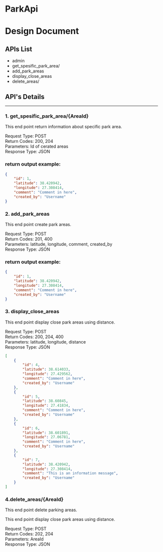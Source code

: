 # ParkApi

# Design Document

## APIs List

- admin
- get_spesific_park_area/<pk>
- add_park_areas
- display_close_areas
- delete_areas/<pk>


## API's Details

------------
### 1. get_spesific_park_area/{AreaId}
  
This end point return information about specific park area.
  
Request Type: POST<br>
Return Codes: 200, 204<br>
Parameters: Id of cerated areas<br>
Response Type: JSON<br>

### return output example:
```json
{
    "id": 1,
    "latitude": 38.420942,
    "longitude": 27.308414,
    "comment": "Comment in here",
    "created_by": "Username"
}
```


### 2. add_park_areas

This end point create  park areas.

Request Type: POST<br>
Return Codes: 201, 400<br>
Parameters: latitude, longitude, comment, created_by<br>
Response Type: JSON<br>

### return output example:
```json
{
    "id": 1,
    "latitude": 38.420942,
    "longitude": 27.308414,
    "comment": "Comment in here",
    "created_by": "Username"
}
```

### 3. display_close_areas
This end point display close park areas using distance.

Request Type: POST<br>
Return Codes: 200, 204, 400<br>
Parameters: latitude, longitude, distance<br>
Response Type: JSON<br>

```json
[
    {
        "id": 4,
        "latitude": 38.614033,
        "longitude": 27.429562,
        "comment": "Comment in here",
        "created_by": "Username"
    },
    {
        "id": 5,
        "latitude": 38.60845,
        "longitude": 27.41834,
        "comment": "Comment in here",
        "created_by": "Username"
    },
    {
        "id": 6,
        "latitude": 38.601891,
        "longitude": 27.06781,
        "comment": "Comment in here",
        "created_by": "Username"
    },
    {
        "id": 7,
        "latitude": 38.420942,
        "longitude": 27.308414,
        "comment": "This is an information message",
        "created_by": "Username"
    }
]

```

### 4.delete_areas/{AreaId}

This end point delete parking areas.

This end point display close park areas using distance.

Request Type: POST<br>
Return Codes: 202, 204<br>
Parameters: AreaId<br>
Response Type: JSON<br>
